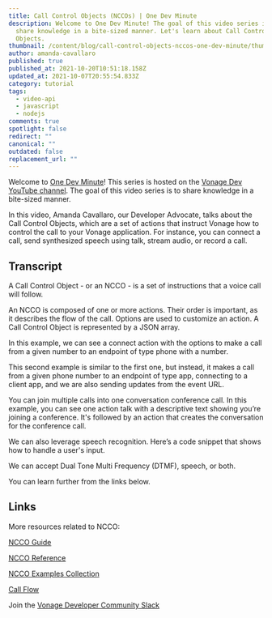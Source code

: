 ```yaml
---
title: Call Control Objects (NCCOs) | One Dev Minute
description: Welcome to One Dev Minute! The goal of this video series is to
  share knowledge in a bite-sized manner. Let's learn about Call Control
  Objects.
thumbnail: /content/blog/call-control-objects-nccos-one-dev-minute/thumbnail-and-assets-for-one-dev-minute-1-.png
author: amanda-cavallaro
published: true
published_at: 2021-10-20T10:51:18.158Z
updated_at: 2021-10-07T20:55:54.833Z
category: tutorial
tags:
  - video-api
  - javascript
  - nodejs
comments: true
spotlight: false
redirect: ""
canonical: ""
outdated: false
replacement_url: ""
---
```

Welcome to [One Dev Minute](https://www.youtube.com/playlist?list=PLWYngsniPr_mwb65DDl3Kr6xeh6l7_pVY)! This series is hosted on the [Vonage Dev YouTube channel](https://www.youtube.com/vonagedev). The goal of this video series is to share knowledge in a bite-sized manner. 

In this video, Amanda Cavallaro, our Developer Advocate, talks about the Call Control Objects, which are a set of actions that instruct Vonage how to control the call to your Vonage application. For instance, you can connect a call, send synthesized speech using talk, stream audio, or record a call.


<youtube id="26rm0MP2up0"></youtube>

## Transcript

A Call Control Object - or an NCCO - is a set of instructions that a voice call will follow.

An NCCO is composed of one or more actions. Their order is important, as it describes the flow of the call. Options are used to customize an action. A Call Control Object is represented by a JSON array.

In this example, we can see a connect action with the options to make a call from a given number to an endpoint of type phone with a number.

This second example is similar to the first one, but instead, it makes a call from a given phone number to an endpoint of type app, connecting to a client app, and we are also sending updates from the event URL. 

You can join multiple calls into one conversation conference call.
In this example, you can see one action talk with a descriptive text showing you’re joining a conference. It's followed by an action that creates the conversation for the conference call.

We can also leverage speech recognition. Here’s a code snippet that shows how to handle a user's input.

We can accept Dual Tone Multi Frequency (DTMF), speech, or both.

You can learn further from the links below.

## Links

More resources related to NCCO:

[NCCO Guide](https://developer.vonage.com/voice/voice-api/guides/ncco)

[NCCO Reference](https://developer.vonage.com/voice/voice-api/ncco-reference)

[NCCO Examples Collection](https://learn.vonage.com/blog/2019/10/25/introducing-the-ncco-examples-collection-dr/)

[Call Flow](https://developer.vonage.com/voice/voice-api/guides/call-flow)


Join the [Vonage Developer Community Slack](https://developer.nexmo.com/community/slack)